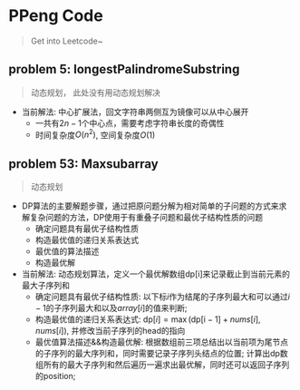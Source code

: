 # PPeng Code
> Get into Leetcode~

## **problem 5: longestPalindromeSubstring**
> 动态规划， 此处没有用动态规划解决

* 当前解法: 中心扩展法，回文字符串两侧互为镜像可以从中心展开
    * 一共有$2n-1$个中心点，需要考虑字符串长度的奇偶性
    * 时间复杂度$O\left(n^{2}\right)$, 空间复杂度$O\left(1\right)$

## **problem 53: Maxsubarray**
> 动态规划
* DP算法的主要解题步骤，通过把原问题分解为相对简单的子问题的方式来求解复杂问题的方法，DP使用于有重叠子问题和最优子结构性质的问题
    * 确定问题具有最优子结构性质
    * 构造最优值的递归关系表达式
    * 最优值的算法描述
    * 构造最优解
* 当前解法: 动态规划算法，定义一个最优解数组$\mathrm{dp}[\mathrm{i}]$来记录截止到当前元素的最大子序列和
    * 确定问题具有最优子结构性质: 以下标$i$作为结尾的子序列最大和可以通过$i-1$的子序列最大和以及$array[i]$的值来判断;
    * 构造最优值的递归关系表达式: $\mathrm{dp}[i]=\max (\mathrm{dp}[\mathrm{i}-1]+ nums[i], nums[i])$, 并修改当前子序列的head的指向
    * 最优值算法描述&&构造最优解: 根据数组前三项总结出以当前项为尾节点的子序列的最大序列和，同时需要记录子序列头结点的位置; 计算出dp数组所有的最大子序列和然后遍历一遍求出最优解，同时还可以返回子序列的position;